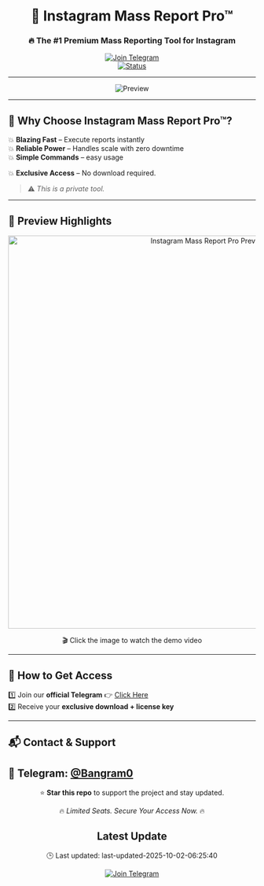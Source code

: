 <div align="center">

# 📸 Instagram Mass Report Pro™  
### 🔥 The #1 Premium Mass Reporting Tool for Instagram  

[![Join Telegram](https://img.shields.io/badge/Join-Our%20Telegram-blue?logo=telegram&logoColor=white)](https://t.me/bangramx)  
[![Status](https://img.shields.io/badge/Availability-Limited%20Seats-green)](#)  

---

<img src="https://cdn.discordapp.com/attachments/786396170876223498/1418326703918551241/banner_1.png?ex=68cdb72d&is=68cc65ad&hm=e9a9073f03d0191e84adeaff3e35b9a9b8890e14270c9e82ac13add6f3f661f0&" alt="Preview" />

</div>

---

## 🚀 Why Choose Instagram Mass Report Pro™?

💥 **Blazing Fast** – Execute reports instantly  
💥 **Reliable Power** – Handles scale with zero downtime  
💥 **Simple Commands** – easy usage

💥 **Exclusive Access** –  No download required.  

> ⚠️ *This is a private tool.*

---

## 📸 Preview Highlights

<p align="center">
  <a href="https://youtu.be/paswNf4lhVk?si=SydyAxdMXfKDy5Lh" target="_blank">
    <img src="https://img.youtube.com/vi/paswNf4lhVk/maxresdefault.jpg" alt="Instagram Mass Report Pro Preview" width="800"/>
  </a>
</p>

<p align="center">
🎬 Click the image to watch the demo video
</p>

---


## 💎 How to Get Access  

1️⃣ Join our **official Telegram** 👉 [Click Here](https://t.me/bangramx)  
2️⃣ Receive your **exclusive download + license key**  

---

## 📬 Contact & Support  

💬 Telegram: [@Bangram0](https://t.me/bangramx)  
---

<div align="center">

⭐ **Star this repo** to support the project and stay updated.  

🔥 *Limited Seats. Secure Your Access Now.* 🔥  




## Latest Update  

🕒 Last updated: last-updated-2025-10-02-06:25:40




[![Join Telegram](https://img.shields.io/badge/Join-Our%20Telegram-blue?logo=telegram&logoColor=white)](https://t.me/bangramx)  

</div>

